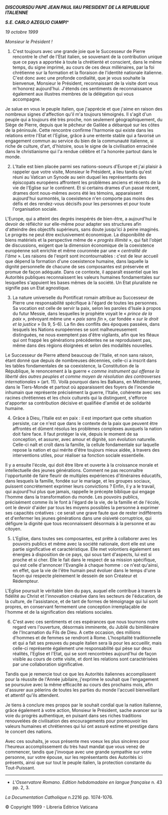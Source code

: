 ***DISCOURS******DU PAPE JEAN PAUL II******AU PRESIDENT DE LA REPUBLIQUE ITALIENNE***

***S.E. CARLO AZEGLIO CIAMPI****

*19 octobre 1999*

*Monsieur le Président !*

1. C'est toujours avec une grande joie que le Successeur de Pierre rencontre le chef de l'Etat italien, se souvenant de la contribution unique que ce pays a apportée à toute la chrétienté et conscient, dans le même temps, du signe imprimé, au cours de ces deux millénaires, par la foi chrétienne sur la formation et la floraison de l'identité nationale italienne. C'est donc avec une profonde cordialité, que je vous souhaite la bienvenue, Monsieur le Président, reconnaissant de la visite dont vous m'honorez aujourd'hui. J'étends ces sentiments de reconnaissance également aux illustres membres de la délégation qui vous accompagne.

Je salue en vous le peuple italien, que j'apprécie et que j'aime en raison des nombreux signes d'affection qu'il m'a toujours témoignés. Il s'agit d'un peuple qui a toujours été très proche, non seulement géographiquement, du Siège de Pierre, depuis que le pêcheur de Galilée a débarqué sur les côtes de la péninsule. Cette rencontre confirme l'harmonie qui existe dans les relations entre l'Etat et l'Eglise, grâce à une entente stable qui a favorisé un engagement commun au service du bien de la communauté italienne, si riche de culture, d'art, d'histoire, sous le signe de la civilisation enracinée dans le christianisme qui l'a rendue célèbre et l'a honorée partout dans le monde.

2. L'Italie est bien placée parmi ses nations-soeurs d'Europe et j'ai plaisir à rappeler que votre visite, Monsieur le Président, a lieu tandis qu'est réuni au Vatican un Synode au sein duquel les représentants des épiscopats européens affrontent les problèmes anciens et récents de la vie de l'Eglise sur le continent. Et si certains drames d'un passé récent, drames dont nous-mêmes avons été les témoins, apparaissent aujourd'hui surmontés, la coexistence n'en comporte pas moins des défis et des rendez-vous décisifs pour les personnes et pour toute l'organisation sociale.

L'Europe, qui a atteint des degrés inespérés de bien-être, a aujourd'hui le devoir de réfléchir sur elle-même pour adapter ses structures afin d'atteindre des objectifs supérieurs, sans doute jusqu'ici à peine imaginés. Le progrès ne peut être exclusivement économique. La disponibilité de biens matériels et la perspective même de « *progrès illimité* », qui fait l'objet de discussions, exigent que la dimension économique de la coexistence européenne soit enrichie et même couronnée par une « *centralité de l'âme* ». Les raisons de l'esprit sont incontournables : c'est de leur accueil que dépend la formation d'une coexistence humaine, dans laquelle la dignité personnelle de chacune de ses composantes est préservée et promue de façon adéquate. Dans ce contexte, il apparaît essentiel que les Autorités publiques reconnaissent les valeurs humaines fondamentales sur lesquelles s'appuient les bases mêmes de la société. Un Etat pluraliste ne signifie pas un Etat agnostique.

3. La nature universelle du Pontificat romain attribue au Successeur de Pierre une responsabilité spécifique à l'égard de toutes les personnes. Sa vocation est celle de servir la paix, selon les paroles d'Isaïe à propos du futur Messie, dans lesquelles le prophète voyait le « *prince de la paix* », prévoyant même une « *paix sans fin* », car fondée « *sur le droit et la justice* » (Is 9, 5-6). La fin des conflits des époques passées, dans lesquels les Nations européennes se sont malheureusement distinguées, ne nous exemptent pas d'être vigilants, afin que les fléaux qui ont frappé les générations précédentes ne se reproduisent pas, même dans des régions éloignées et selon des modalités nouvelles.

Le Successeur de Pierre attend beaucoup de l'Italie, et non sans raison, étant donné que depuis de nombreuses décennies, celle-ci a inscrit dans les tables fondamentales de sa coexistence, la Constitution de la République, le renoncement à la guerre « *comme instrument qui offense la liberté des autres peuples et comme moyen de résolution des controverses internationales* » (art. 11). Voilà pourquoi dans les Balkans, en Méditerranée, dans le Tiers-Monde et partout où apparaissent des foyers de l'incendie inhumain que représente précisément la guerre, l'Italie, cohérente avec ses racines chrétiennes et les choix culturels qui la distinguent, s'efforce d'apporter sa contribution décisive et qualifiée d'amitié et de solidarité humaine.

4. Grâce à Dieu, l'Italie est en paix : il est important que cette situation persiste, car ce n'est que dans le contexte de la paix que peuvent être affrontés et dûment résolus les problèmes complexes auxquels la nation doit faire face. Il faut protéger la vie, depuis le moment de sa conception, et assurer, avec amour et dignité, son évolution naturelle. Celle-ci naît et croît dans la famille, la cellule fondamentale sur laquelle repose la nation et qui mérite d'être toujours mieux aidée, à travers des interventions utiles, pour réaliser sa fonction sociale essentielle.

Il y a ensuite l'école, qui doit être libre et ouverte à la croissance morale et intellectuelle des jeunes générations. Comment ne pas reconnaître l'opportunité de faire fleurir de multiples expériences d'itinéraires éducatifs, dans lesquels la famille, fondée sur le mariage, et les groupes sociaux, puissent concrètement exprimer leurs convictions ? Enfin, il y a le travail, qui aujourd'hui plus que jamais, rappelle le précepte biblique qui engage l'homme dans la transformation du monde. Les pouvoirs publics, précisément comme ils le font à l'égard de la vie, de la famille et de l'école, ont le devoir d'aider par tous les moyens possibles la personne à exprimer ses capacités créatives : ce serait une grave faute que de rester indifférents et d'enfermer les jeunes générations dans une oisiveté corruptrice, qui défigure la dignité que tous reconnaissent désormais à la personne et au citoyen.

5. L'Eglise, dans toutes ses composantes, est prête à collaborer avec les pouvoirs publics et même avec la société nationale, dont elle est une partie significative et caractéristique. Elle met volontiers également ses énergies à disposition de ce pays, qui sous tant d'aspects, lui est si proche et si cher. Elle le fait dans le respect de sa mission spécifique, qui est celle d'annoncer l'Evangile à chaque homme : ce n'est qu'ainsi, en effet, que la vie de l'être humain peut évoluer dans le temps d'une façon qui respecte pleinement le dessein de son Créateur et Rédempteur.

L'Eglise poursuit le véritable bien du pays, auquel elle contribue à travers la fidélité au Christ et l'innovation créative dans les secteurs de l'éducation, de la culture, de l'assistance, et de tant de formes de témoignage qui lui sont propres, en conservant fermement une conception irremplaçable de l'homme et de la signification des relations sociales.

6. C'est avec ces sentiments et ces espérances que nous tournons notre regard vers l'ouverture, désormais imminente, du Jubilé du bimillénaire de l'Incarnation du Fils de Dieu. A cette occasion, des millions d'hommes et de femmes se rendront à Rome. L'hospitalité traditionnelle et qui a fait ses preuves du peuple italien sera là pour les accueillir, mais celle-ci représente également une responsabilité qui pèse sur deux réalités, l'Eglise et l'Etat, qui se sont rencontrées aujourd'hui de façon visible au cours de cette visite, et dont les relations sont caractérisées par une collaboration significative.

Tandis que je remercie tout ce que les Autorités italiennes accomplissent pour la réussite de l'Année jubilaire, j'exprime le souhait que l'engagement se poursuive avec la même efficacité au cours des prochains mois, afin d'assurer aux pèlerins de toutes les parties du monde l'accueil bienveillant et attentif qu'ils attendent.

Je tiens à conclure mes propos par le souhait cordial que la nation italienne, grâce également à votre action, Monsieur le Président, sache avancer sur la voie du progrès authentique, en puisant dans ses riches traditions renouvelées de civilisation des encouragements pour promouvoir les valeurs humaines et chrétiennes qui lui ont assuré estime et prestige dans le concert des nations.

Avec ces souhaits, je vous présente mes voeux les plus sincères pour l'heureux accomplissement du très haut mandat que vous venez de commencer, tandis que j'invoque avec une grande sympathie sur votre personne, sur votre épouse, sur les représentants des Autorités ici présents, ainsi que sur tout le peuple italien, la protection constante du Tout-Puissant.

* * *

* *L'Osservatore Romano. Edition hebdomadaire en langue française* n. 43 pp. 2, 3.

*La Documentation Catholique* n.2216 pp. 1074-1076.

© Copyright 1999 - Libreria Editrice Vaticana